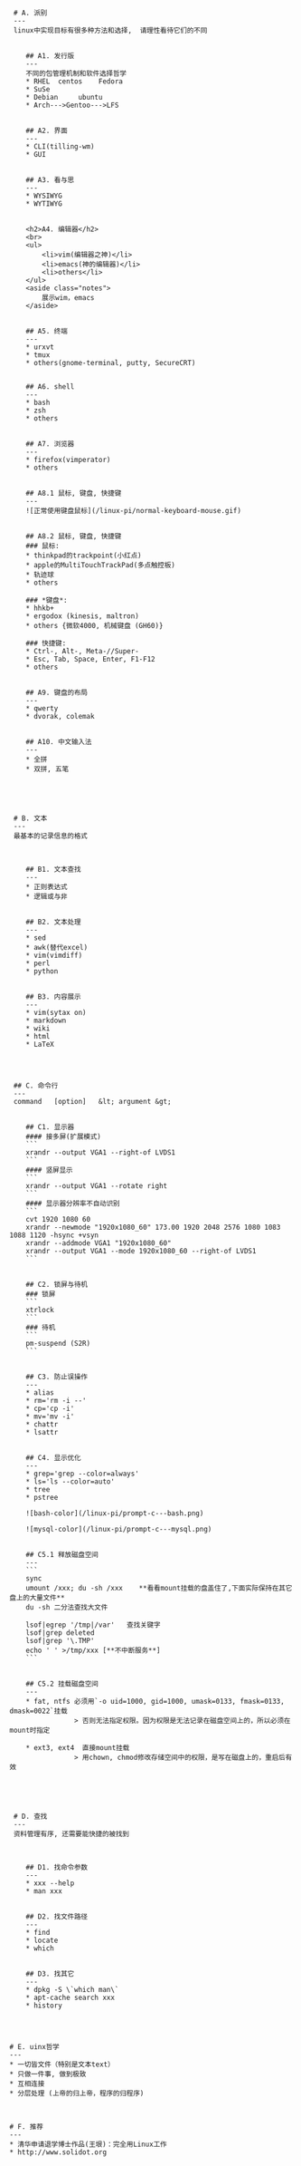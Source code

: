     # A. 派别
     ---
     linux中实现目标有很多种方法和选择,  请理性看待它们的不同
 
    
        ## A1. 发行版
        ---
        不同的包管理机制和软件选择哲学
        * RHEL  centos    Fedora
        * SuSe
        * Debian     ubuntu
        * Arch--->Gentoo--->LFS
    
    
        ## A2. 界面
        ---
        * CLI(tilling-wm)
        * GUI
    
    
        ## A3. 看与思
        ---
        * WYSIWYG
        * WYTIWYG
    
    
        <h2>A4. 编辑器</h2>
        <br>
        <ul>
            <li>vim(编辑器之神)</li>
            <li>emacs(神的编辑器)</li>
            <li>others</li>
        </ul>
        <aside class="notes">
            展示wim，emacs
        </aside>
    
    
        ## A5. 终端
        ---
        * urxvt
        * tmux
        * others(gnome-terminal, putty, SecureCRT)
    
    
        ## A6. shell
        ---
        * bash
        * zsh
        * others
    
    
        ## A7. 浏览器
        ---
        * firefox(vimperator)
        * others
    
    
        ## A8.1 鼠标, 键盘, 快捷键
        ---
        ![正常使用键盘鼠标](/linux-pi/normal-keyboard-mouse.gif)
    
    
        ## A8.2 鼠标, 键盘, 快捷键
        ### 鼠标:
        * thinkpad的trackpoint(小红点)
        * apple的MultiTouchTrackPad(多点触控板)
        * 轨迹球
        * others
     
        ### *键盘*:
        * hhkb+
        * ergodox (kinesis, maltron)
        * others {微软4000, 机械键盘 (GH60)}
    
        ### 快捷键:
        * Ctrl-, Alt-, Meta-//Super-
        * Esc, Tab, Space, Enter, F1-F12
        * others
    
    
        ## A9. 键盘的布局
        ---
        * qwerty
        * dvorak, colemak
    
    
        ## A10. 中文输入法
        ---
        * 全拼
        * 双拼, 五笔
    



 
     # B. 文本
     ---
     最基本的记录信息的格式
     
 
    
        ## B1. 文本查找
        ---
        * 正则表达式
        * 逻辑或与非
    
    
        ## B2. 文本处理
        ---
        * sed
        * awk(替代excel)
        * vim(vimdiff)
        * perl
        * python
    
    
        ## B3. 内容展示
        ---
        * vim(sytax on)
        * markdown
        * wiki
        * html
        * LaTeX
    


 
     ## C. 命令行
     ---
     command   [option]   &lt; argument &gt;
 
    
        ## C1. 显示器
        #### 接多屏(扩展模式)
        ```
        xrandr --output VGA1 --right-of LVDS1
        ```
        #### 竖屏显示
        ```
        xrandr --output VGA1 --rotate right
        ```
        #### 显示器分辨率不自动识别
        ```
        cvt 1920 1080 60
        xrandr --newmode "1920x1080_60" 173.00 1920 2048 2576 1080 1083 1088 1120 -hsync +vsyn
        xrandr --addmode VGA1 "1920x1080_60"
        xrandr --output VGA1 --mode 1920x1080_60 --right-of LVDS1
        ```
    
    
        ## C2. 锁屏与待机
        ### 锁屏
        ```
        xtrlock
        ```
        ### 待机
        ```
        pm-suspend (S2R)
        ```
    
    
        ## C3. 防止误操作
        ---
        * alias
        * rm='rm -i --'
        * cp='cp -i'
        * mv='mv -i'
        * chattr
        * lsattr
    
    
        ## C4. 显示优化
        ---
        * grep='grep --color=always'
        * ls='ls --color=auto'
        * tree
        * pstree

        ![bash-color](/linux-pi/prompt-c---bash.png)

        ![mysql-color](/linux-pi/prompt-c---mysql.png)
    
    
        ## C5.1 释放磁盘空间
        ---
        ```
        sync
        umount /xxx; du -sh /xxx    **看看mount挂载的盘盖住了,下面实际保持在其它盘上的大量文件**
        du -sh 二分法查找大文件
        
        lsof|egrep '/tmp|/var'   查找关键字
        lsof|grep deleted
        lsof|grep '\.TMP'
        echo ' ' >/tmp/xxx [**不中断服务**]
        ```
    
    
        ## C5.2 挂载磁盘空间
        ---
        * fat, ntfs 必须用`-o uid=1000, gid=1000, umask=0133, fmask=0133, dmask=0022`挂载
                    > 否则无法指定权限。因为权限是无法记录在磁盘空间上的，所以必须在mount时指定
        
        * ext3, ext4  直接mount挂载
                    > 用chown, chmod修改存储空间中的权限，是写在磁盘上的，重启后有效
    



 
     # D. 查找
     ---
     资料管理有序, 还需要能快捷的被找到
     
 
    
        ## D1. 找命令参数
        ---
        * xxx --help
        * man xxx
    
    
        ## D2. 找文件路径
        ---
        * find
        * locate
        * which
    
    
        ## D3. 找其它
        ---
        * dpkg -S \`which man\`
        * apt-cache search xxx
        * history
    



    # E. uinx哲学
    ---
    * 一切皆文件（特别是文本text）
    * 只做一件事, 做到极致
    * 互相连接
    * 分层处理 (上帝的归上帝，程序的归程序)



    # F. 推荐
    ---
    * 清华申请退学博士作品(王垠)：完全用Linux工作
    * http://www.solidot.org

